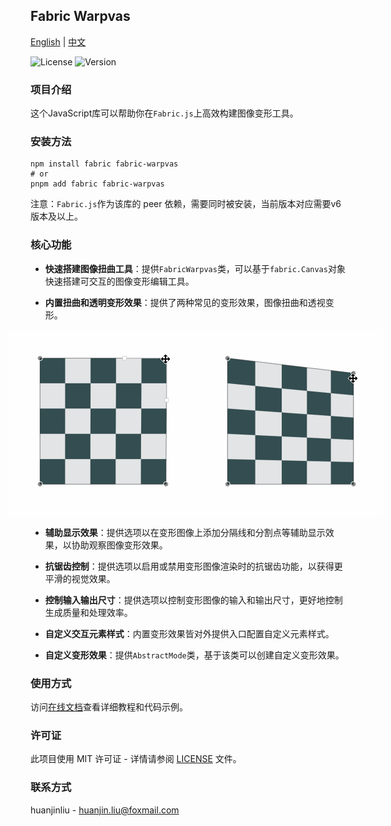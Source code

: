 ## Fabric Warpvas

[English](README.md) | [中文](README.cn.md)

![License](https://img.shields.io/badge/license-MIT-blue.svg)
![Version](https://img.shields.io/badge/version-1.1.0-green.svg)

### 项目介绍

这个JavaScript库可以帮助你在`Fabric.js`上高效构建图像变形工具。

### 安装方法

```shell
npm install fabric fabric-warpvas
# or
pnpm add fabric fabric-warpvas
```

注意：`Fabric.js`作为该库的 peer 依赖，需要同时被安装，当前版本对应需要v6版本及以上。

### 核心功能

- **快速搭建图像扭曲工具**：提供`FabricWarpvas`类，可以基于`fabric.Canvas`对象快速搭建可交互的图像变形编辑工具。

- **内置扭曲和透明变形效果**：提供了两种常见的变形效果，图像扭曲和透视变形。

  <div style="display: flex; justify-content: center;">
    <img src="https://raw.githubusercontent.com/huanjinliu/fabric-warpvas/master/docs/resources/gifs/warp.gif" alt="warp" />
    <img src="https://raw.githubusercontent.com/huanjinliu/fabric-warpvas/master/docs/resources/gifs/perspective.gif" alt="perspective" />
  </div>

- **辅助显示效果**：提供选项以在变形图像上添加分隔线和分割点等辅助显示效果，以协助观察图像变形效果。

- **抗锯齿控制**：提供选项以启用或禁用变形图像渲染时的抗锯齿功能，以获得更平滑的视觉效果。

- **控制输入输出尺寸**：提供选项以控制变形图像的输入和输出尺寸，更好地控制生成质量和处理效率。

- **自定义交互元素样式**：内置变形效果皆对外提供入口配置自定义元素样式。

- **自定义变形效果**：提供`AbstractMode`类，基于该类可以创建自定义变形效果。

### 使用方式

访问[在线文档](https://huanjinliu.github.io/fabric-warpvas/)查看详细教程和代码示例。

### 许可证

此项目使用 MIT 许可证 - 详情请参阅 [LICENSE](LICENSE) 文件。

### 联系方式

huanjinliu - [huanjin.liu@foxmail.com](mailto:huanjin.liu@foxmail.com)
